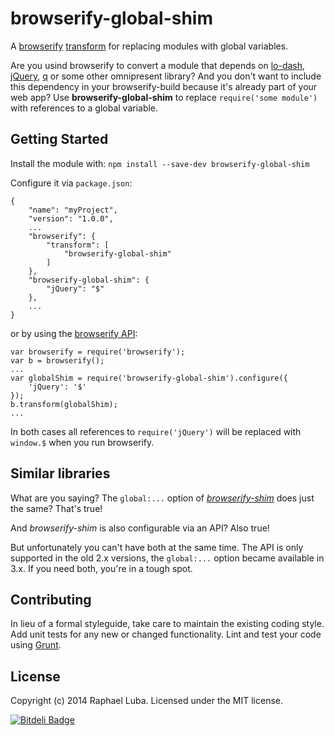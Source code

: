 # browserify-global-shim

A [browserify](http://browserify.org) [transform](https://github.com/substack/node-browserify#btransformopts-tr) for replacing modules with global variables.

Are you usind browserify to convert a module that depends on [lo-dash](http://lodash.com), [jQuery](http://jquery.com), [q](http://documentup.com/kriskowal/q/) or some other omnipresent library? And you don't want to include this dependency in your browserify-build because it's already part of your web app? Use **browserify-global-shim** to replace `require('some module')` with references to a global variable.

## Getting Started
Install the module with: `npm install --save-dev browserify-global-shim`

Configure it via `package.json`:

```
{
    "name": "myProject",
    "version": "1.0.0",
    ...
	"browserify": {
		"transform": [
			"browserify-global-shim"
		]
	},
    "browserify-global-shim": {
    	"jQuery": "$"
    },
    ...
}
```

or by using the [browserify API](https://github.com/substack/node-browserify#api-example):

```
var browserify = require('browserify');
var b = browserify();
...
var globalShim = require('browserify-global-shim').configure({
	'jQuery': '$'
});
b.transform(globalShim);
...
```

In both cases all references to `require('jQuery')` will be replaced with `window.$` when you run browserify.

## Similar libraries

What are you saying? The `global:...` option of [*browserify-shim*](https://github.com/thlorenz/browserify-shim) does just the same? That's true!

And *browserify-shim* is also  configurable via an API? Also true!

But unfortunately you can't have both at the same time. The API is only supported in the old 2.x versions, the `global:...` option became available in 3.x. If you need both, you're in a tough spot.


## Contributing
In lieu of a formal styleguide, take care to maintain the existing coding style. Add unit tests for any new or changed functionality. Lint and test your code using [Grunt](http://gruntjs.com/).


## License
Copyright (c) 2014 Raphael Luba. Licensed under the MIT license.

[![Bitdeli Badge](https://d2weczhvl823v0.cloudfront.net/rluba/browserify-global-shim/trend.png)](https://bitdeli.com/free "Bitdeli Badge")
